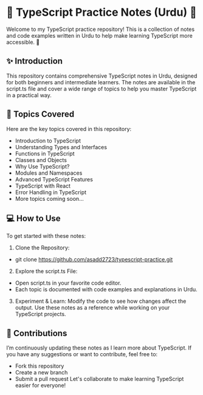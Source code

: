 
# 🌟 TypeScript Practice Notes (Urdu) 🌟

Welcome to my TypeScript practice repository! This is a collection of notes and code examples written in Urdu to help make learning TypeScript more accessible. 🚀

## ✨ Introduction

This repository contains comprehensive TypeScript notes in Urdu, designed for both beginners and intermediate learners. The notes are available in the script.ts file and cover a wide range of topics to help you master TypeScript in a practical way.


## 📝 Topics Covered

Here are the key topics covered in this repository:
- Introduction to TypeScript
- Understanding Types and Interfaces
- Functions in TypeScript
- Classes and Objects
- Why Use TypeScript?
- Modules and Namespaces
- Advanced TypeScript Features
- TypeScript with React
- Error Handling in TypeScript
- More topics coming soon...
## 💻 How to Use

To get started with these notes:

1. Clone the Repository:
  - git clone https://github.com/asadd2723/typescript-practice.git
2. Explore the script.ts File:
  - Open script.ts in your favorite code editor.
  - Each topic is documented with code examples and explanations in Urdu.
3. Experiment & Learn:
Modify the code to see how changes affect the output.
Use these notes as a reference while working on your TypeScript projects.


## 🤝 Contributions
I’m continuously updating these notes as I learn more about TypeScript. If you have any suggestions or want to contribute, feel free to:
- Fork this repository
- Create a new branch
- Submit a pull request
Let's collaborate to make learning TypeScript easier for everyone!